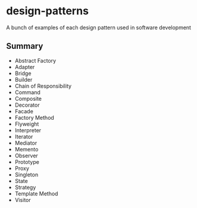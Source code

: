# design-patterns
A bunch of examples of each design pattern used in software development

## Summary
- Abstract Factory
- Adapter
- Bridge
- Builder
- Chain of Responsibility
- Command
- Composite
- Decorator
- Facade
- Factory Method
- Flyweight
- Interpreter
- Iterator
- Mediator
- Memento
- Observer
- Prototype
- Proxy
- Singleton
- State
- Strategy
- Template Method
- Visitor
